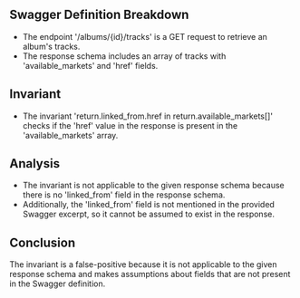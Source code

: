## Swagger Definition Breakdown
- The endpoint '/albums/{id}/tracks' is a GET request to retrieve an album's tracks.
- The response schema includes an array of tracks with 'available_markets' and 'href' fields.

## Invariant
- The invariant 'return.linked_from.href in return.available_markets[]' checks if the 'href' value in the response is present in the 'available_markets' array.

## Analysis
- The invariant is not applicable to the given response schema because there is no 'linked_from' field in the response schema.
- Additionally, the 'linked_from' field is not mentioned in the provided Swagger excerpt, so it cannot be assumed to exist in the response.

## Conclusion
The invariant is a false-positive because it is not applicable to the given response schema and makes assumptions about fields that are not present in the Swagger definition.
